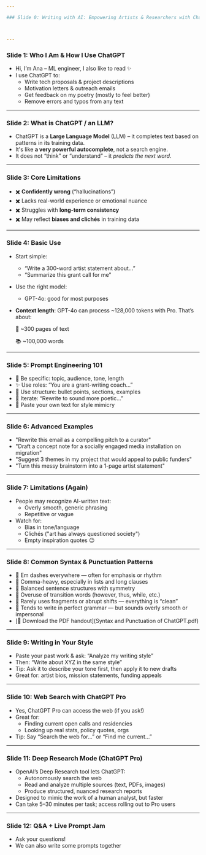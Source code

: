 ```yaml
---

### Slide 0: Writing with AI: Empowering Artists & Researchers with ChatGPT



---
```


### Slide 1: Who I Am & How I Use ChatGPT

- Hi, I’m Ana – ML engineer, I also like to read ✨
- I use ChatGPT to:
  - Write tech proposals & project descriptions
  - Motivation letters & outreach emails
  - Get feedback on my poetry (mostly to feel better)
  - Remove errors and typos from any text

---

### Slide 2: What is ChatGPT / an LLM?

- ChatGPT is a **Large Language Model** (LLM) – it completes text based on patterns in its training data.
- It's like **a very powerful autocomplete**, not a search engine.
- It does not “think” or “understand” – it *predicts the next word*.

---

### Slide 3: Core Limitations

- ✖️ **Confidently wrong** (“hallucinations”)
- ✖️ Lacks real-world experience or emotional nuance
- ✖️ Struggles with **long-term consistency**
- ✖️ May reflect **biases and clichés** in training data

---

### Slide 4: Basic Use

- Start simple:
  - “Write a 300-word artist statement about…”
  - “Summarize this grant call for me”
- Use the right model:
  - GPT-4o: good for most purposes
- **Context length**: GPT-4o can process \~128,000 tokens with Pro. That’s about:

  &#x20;   📄 \~300 pages of text

  &#x20;   📚 \~100,000 words

---

### Slide 5: Prompt Engineering 101

- 🧠 Be specific: topic, audience, tone, length
- ✨ Use roles: “You are a grant-writing coach…”
- 📄 Use structure: bullet points, sections, examples
- 🔁 Iterate: “Rewrite to sound more poetic…”
- 🧪 Paste your own text for style mimicry

---

### Slide 6: Advanced Examples

- "Rewrite this email as a compelling pitch to a curator"
- "Draft a concept note for a socially engaged media installation on migration"
- "Suggest 3 themes in my project that would appeal to public funders"
- "Turn this messy brainstorm into a 1-page artist statement"

---

### Slide 7: Limitations (Again)

- People may recognize AI-written text:
  - Overly smooth, generic phrasing
  - Repetitive or vague
- Watch for:
  - Bias in tone/language
  - Clichés ("art has always questioned society")
  - Empty inspiration quotes 😉

---

### Slide 8: Common Syntax & Punctuation Patterns

- 📍 Em dashes everywhere — often for emphasis or rhythm
- 📍 Comma-heavy, especially in lists and long clauses
- 📍 Balanced sentence structures with symmetry
- 📍 Overuse of transition words (however, thus, while, etc.)
- 📍 Rarely uses fragments or abrupt shifts — everything is “clean”
- 📍 Tends to write in perfect grammar — but sounds overly smooth or impersonal
- [📄 Download the PDF handout](Syntax and Punctuation of ChatGPT.pdf)

---

### Slide 9: Writing in Your Style

- Paste your past work & ask: “Analyze my writing style”
- Then: “Write about XYZ in the same style”
- Tip: Ask it to describe your tone first, then apply it to new drafts
- Great for: artist bios, mission statements, funding appeals

---

### Slide 10: Web Search with ChatGPT Pro

- Yes, ChatGPT Pro can access the web (if you ask!)
- Great for:
  - Finding current open calls and residencies
  - Looking up real stats, policy quotes, orgs
- Tip: Say “Search the web for…” or “Find me current…”

---

### Slide 11: Deep Research Mode (ChatGPT Pro)

- OpenAI’s  Deep Research tool lets ChatGPT:
  - Autonomously search the web
  - Read and analyze multiple sources (text, PDFs, images)
  - Produce structured, nuanced research reports
- Designed to mimic the work of a human analyst, but faster
- Can take 5–30 minutes per task; access rolling out to Pro users

---

### Slide 12: Q&A + Live Prompt Jam

- Ask your questions!
- We can also write some prompts together&#x20;



